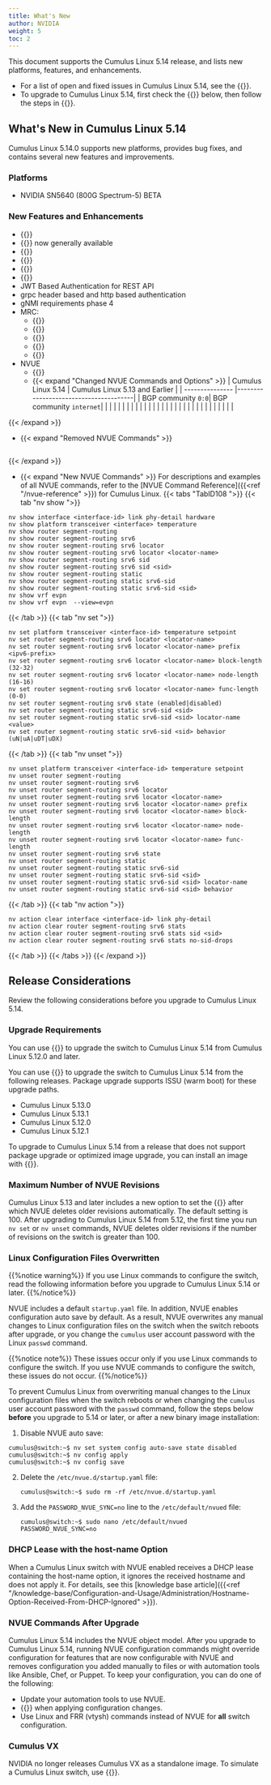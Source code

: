 ```yaml
---
title: What's New
author: NVIDIA
weight: 5
toc: 2
---
```

This document supports the Cumulus Linux 5.14 release, and lists new platforms, features, and enhancements.
- For a list of open and fixed issues in Cumulus Linux 5.14, see the {{<link title="Cumulus Linux 5.14 Release Notes" text="Cumulus Linux 5.14 Release Notes">}}.
- To upgrade to Cumulus Linux 5.14, first check the {{<link title="#release-considerations" text="Release Considerations">}} below, then follow the steps in {{<link url="Upgrading-Cumulus-Linux">}}.

## What's New in Cumulus Linux 5.14

Cumulus Linux 5.14.0 supports new platforms, provides bug fixes, and contains several new features and improvements.

### Platforms

- NVIDIA SN5640 (800G Spectrum-5) BETA

### New Features and Enhancements

- {{<link url="Switch-Port-Attributes/#auto-negotiation-and-link-speed" text="Speed setting without auto-negotiation">}}
- {{<link title="Erase all Data from the Switch" text="Erase all data from the switch">}} now generally available
- {{<link url="Monitoring-Interfaces-and-Transceivers-with-NVUE/#transceiver-thermal-control" text="Transceiver thermal control">}}
- {{<link url="Monitoring-Interfaces-and-Transceivers-with-NVUE/#clear-interface-physical-layer-error-counters" text="Clear physical layer error counters for an interface">}}
- {{<link url="DHCP-Relays" text="Configure different DHCP relay servers per interface">}}
- {{<link url="Quick-Start-Guide/#configure-the-domain-name" text="Domain name configuration">}}
- JWT Based Authentication for REST API
- grpc header based and http based authentication
- gNMI requirements phase 4
- MRC:
  - {{<link url="Quality-of-Service/#mrc-packet-trimming" text="Packet trimming">}}
  - {{<link url="RDMA-over-Converged-Ethernet-RoCE/#mrc-qos-profile" text="New QoS profile for packet trimming">}}
  - {{<link url="Quality-of-Service/#asymmetric-packet-trimming" text="Packet trimming with asymmetric DSCP">}}
  - {{<link url="Quality-of-Service/#configure-srv6" text="SRv6">}}
  - {{<link url="Quality-of-Service/#clear-srv6-statistics" text="Clear SRv6 statistics">}}
- NVUE
  - {{<link url="Troubleshooting-EVPN/#show-evpn-vnis-across-all-vrfs" text="Commands to show EVPN information across all VRFs">}}
  - {{< expand "Changed NVUE Commands and Options" >}}
| Cumulus Linux 5.14 | Cumulus Linux 5.13 and Earlier |
| --------------- |---------------------------------------|
| BGP community `0:0`| BGP community `internet`|
| | |
| | |
| | |
| | |
| | |
| | |
| | |
| | |
| | |
| | |

{{< /expand >}}
  - {{< expand "Removed NVUE Commands" >}}
```

```
{{< /expand >}}
  - {{< expand "New NVUE Commands" >}}
For descriptions and examples of all NVUE commands, refer to the [NVUE Command Reference]({{<ref "/nvue-reference" >}}) for Cumulus Linux.
{{< tabs "TabID108 ">}}
{{< tab "nv show ">}}

```
nv show interface <interface-id> link phy-detail hardware 
nv show platform transceiver <interface> temperature
nv show router segment-routing
nv show router segment-routing srv6
nv show router segment-routing srv6 locator
nv show router segment-routing srv6 locator <locator-name>
nv show router segment-routing srv6 sid
nv show router segment-routing srv6 sid <sid>
nv show router segment-routing static
nv show router segment-routing static srv6-sid
nv show router segment-routing static srv6-sid <sid>
nv show vrf evpn
nv show vrf evpn  --view=evpn
```

{{< /tab >}}
{{< tab "nv set ">}}

```
nv set platform transceiver <interface-id> temperature setpoint
nv set router segment-routing srv6 locator <locator-name>
nv set router segment-routing srv6 locator <locator-name> prefix <ipv6-prefix>
nv set router segment-routing srv6 locator <locator-name> block-length (32-32)
nv set router segment-routing srv6 locator <locator-name> node-length (16-16)
nv set router segment-routing srv6 locator <locator-name> func-length (0-0)
nv set router segment-routing srv6 state (enabled|disabled)
nv set router segment-routing static srv6-sid <sid>
nv set router segment-routing static srv6-sid <sid> locator-name <value>
nv set router segment-routing static srv6-sid <sid> behavior (uN|uA|uDT|uDX)
```

{{< /tab >}}
{{< tab "nv unset ">}}

```
nv unset platform transceiver <interface-id> temperature setpoint
nv unset router segment-routing
nv unset router segment-routing srv6
nv unset router segment-routing srv6 locator
nv unset router segment-routing srv6 locator <locator-name>
nv unset router segment-routing srv6 locator <locator-name> prefix
nv unset router segment-routing srv6 locator <locator-name> block-length
nv unset router segment-routing srv6 locator <locator-name> node-length
nv unset router segment-routing srv6 locator <locator-name> func-length
nv unset router segment-routing srv6 state
nv unset router segment-routing static
nv unset router segment-routing static srv6-sid
nv unset router segment-routing static srv6-sid <sid>
nv unset router segment-routing static srv6-sid <sid> locator-name
nv unset router segment-routing static srv6-sid <sid> behavior
```

{{< /tab >}}
{{< tab "nv action ">}}

```
nv action clear interface <interface-id> link phy-detail
nv action clear router segment-routing srv6 stats
nv action clear router segment-routing srv6 stats sid <sid>
nv action clear router segment-routing srv6 stats no-sid-drops
```

{{< /tab >}}
{{< /tabs >}}
{{< /expand >}}

## Release Considerations

Review the following considerations before you upgrade to Cumulus Linux 5.14.

### Upgrade Requirements

You can use {{<link url="Upgrading-Cumulus-Linux/#image-upgrade" text="optimized image upgrade">}} to upgrade the switch to Cumulus Linux 5.14 from Cumulus Linux 5.12.0 and later.

You can use {{<link url="Upgrading-Cumulus-Linux/#package-upgrade" text="package upgrade ">}} to upgrade the switch to Cumulus Linux 5.14 from the following releases. Package upgrade supports ISSU (warm boot) for these upgrade paths.
- Cumulus Linux 5.13.0
- Cumulus Linux 5.13.1
- Cumulus Linux 5.12.0
- Cumulus Linux 5.12.1

To upgrade to Cumulus Linux 5.14 from a release that does not support package upgrade or optimized image upgrade, you can install an image with {{<link url="Upgrading-Cumulus-Linux/#image-upgrade" text="ONIE">}}.

### Maximum Number of NVUE Revisions

Cumulus Linux 5.13 and later includes a new option to set the {{<link url="NVUE-CLI/#maximum-revisions-limit" text="maximum number of revisions">}} after which NVUE deletes older revisions automatically. The default setting is 100. After upgrading to Cumulus Linux 5.14 from 5.12, the first time you run `nv set` or `nv unset` commands, NVUE deletes older revisions if the number of revisions on the switch is greater than 100.

### Linux Configuration Files Overwritten

{{%notice warning%}}
If you use Linux commands to configure the switch, read the following information before you upgrade to Cumulus Linux 5.14 or later.
{{%/notice%}}

NVUE includes a default `startup.yaml` file. In addition, NVUE enables configuration auto save by default. As a result, NVUE overwrites any manual changes to Linux configuration files on the switch when the switch reboots after upgrade, or you change the `cumulus` user account password with the Linux `passwd` command.

{{%notice note%}}
These issues occur only if you use Linux commands to configure the switch. If you use NVUE commands to configure the switch, these issues do not occur.
{{%/notice%}}

To prevent Cumulus Linux from overwriting manual changes to the Linux configuration files when the switch reboots or when changing the `cumulus` user account password with the `passwd` command, follow the steps below **before** you upgrade to 5.14 or later, or after a new binary image installation:

1.  Disable NVUE auto save:

   ```
   cumulus@switch:~$ nv set system config auto-save state disabled
   cumulus@switch:~$ nv config apply
   cumulus@switch:~$ nv config save
   ```

2. Delete the `/etc/nvue.d/startup.yaml` file:

   ```
   cumulus@switch:~$ sudo rm -rf /etc/nvue.d/startup.yaml
   ```

3. Add the `PASSWORD_NVUE_SYNC=no` line to the `/etc/default/nvued` file:
   ```
   cumulus@switch:~$ sudo nano /etc/default/nvued
   PASSWORD_NVUE_SYNC=no
   ```

### DHCP Lease with the host-name Option

When a Cumulus Linux switch with NVUE enabled receives a DHCP lease containing the host-name option, it ignores the received hostname and does not apply it. For details, see this [knowledge base article]({{<ref "/knowledge-base/Configuration-and-Usage/Administration/Hostname-Option-Received-From-DHCP-Ignored" >}}).

### NVUE Commands After Upgrade

Cumulus Linux 5.14 includes the NVUE object model. After you upgrade to Cumulus Linux 5.14, running NVUE configuration commands might override configuration for features that are now configurable with NVUE and removes configuration you added manually to files or with automation tools like Ansible, Chef, or Puppet. To keep your configuration, you can do one of the following:
- Update your automation tools to use NVUE.
- {{<link url="NVUE-CLI/#configure-nvue-to-ignore-linux-files" text="Configure NVUE to ignore certain underlying Linux files">}} when applying configuration changes.
- Use Linux and FRR (vtysh) commands instead of NVUE for **all** switch configuration.

### Cumulus VX

NVIDIA no longer releases Cumulus VX as a standalone image. To simulate a Cumulus Linux switch, use {{<exlink url="https://docs.nvidia.com/networking-ethernet-software/nvidia-air/" text="NVIDIA AIR">}}.

